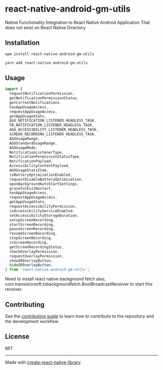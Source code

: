 # react-native-android-gm-utils

Native Functionality Integration to React Native Android Application That does not exist on React Native Directory

## Installation

```sh
npm install react-native-android-gm-utils
```

```sh
yarn add react-native-android-gm-utils
```

## Usage

```js
import {
  requestNotificationPermission,
  getNotificationPermissionStatus,
  getCurrentNotifications,
  hasAppUsageAccess,
  requestAppUsageAccess,
  getAppUsageStats,
  AGU_NOTIFICATION_LISTENER_HEADLESS_TASK,
  FB_NOTIFICATION_LISTENER_HEADLESS_TASK,
  AGU_ACCESSIBILITY_LISTENER_HEADLESS_TASK,
  SCREEN_RECORDING_LISTENER_HEADLESS_TASK,
  AGUUsageRange,
  AGUStandardUsageRange,
  AGUUsageMode,
  NotificationListenerType,
  NotificationPermissionStatusType,
  NotificationPayload,
  AccessibilityContentPayload,
  AGUUsageStatsItem,
  isBatteryOptimizationEnabled,
  requestDisableBatteryOptimization,
  openBackgroundAutoStartSettings,
  gracefulExitRestart,
  hasAppUsageAccess,
  requestAppUsageAccess,
  getAppUsageStats,
  requestAccessibilityPermission,
  isAccessibilityServiceEnabled,
  setAccessibilityStorageDuration,
  setupScreenRecording,
  startScreenRecording,
  pauseScreenRecording,
  resumeScreenRecording,
  stopScreenRecording,
  isScreenRecording,
  getScreenRecordingStatus,
  checkOverlayPermission,
  requestOverlayPermission,
  showSROverlayButton,
  hideSROverlayButton,
} from 'react-native-android-gm-utils';
```

Need to install react native background fetch also, com.transistorsoft.tsbackgroundfetch.BootBroadcastReceiver to start this receiver.

## Contributing

See the [contributing guide](CONTRIBUTING.md) to learn how to contribute to the repository and the development workflow.

## License

MIT

---

Made with [create-react-native-library](https://github.com/callstack/react-native-builder-bob)
